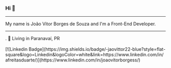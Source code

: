 ### Hi 👋
<hr>
My name is João Vitor Borges de Souza and I'm a Front-End Developer.
<hr>
. 📍 Living in Paranavaí, PR <br><br>
[![Linkedin Badge](https://img.shields.io/badge/-jaovittor22-blue?style=flat-square&logo=Linkedin&logoColor=white&link=https://www.linkedin.com/in/afreitasduarte/)](https://www.linkedin.com/in/joaovitorborgess/)






<!--
**jaovittor22/jaovittor22** is a ✨ _special_ ✨ repository because its `README.md` (this file) appears on your GitHub profile.

Here are some ideas to get you started:

- 🔭 I’m currently working on ...
- 🌱 I’m currently learning ...
- 👯 I’m looking to collaborate on ...
- 🤔 I’m looking for help with ...
- 💬 Ask me about ...
- 📫 How to reach me: ...
- 😄 Pronouns: ...
- ⚡ Fun fact: ...
-->
